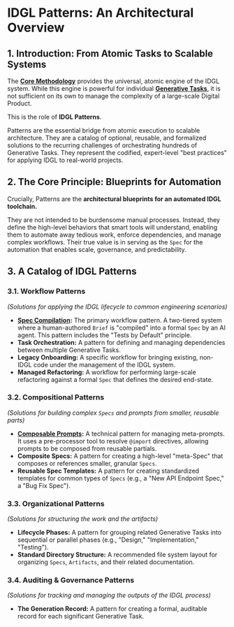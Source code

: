 # IDGL Patterns: An Architectural Overview

## 1. Introduction: From Atomic Tasks to Scalable Systems

The **[Core Methodology](./03-the-artifact-lifecycle.md)** provides the universal, atomic engine of the IDGL system. While this engine is powerful for individual **[Generative Tasks](./03-the-artifact-lifecycle.md#2-anatomy-of-a-generative-task)**, it is not sufficient on its own to manage the complexity of a large-scale Digital Product.

This is the role of **IDGL Patterns**.

Patterns are the essential bridge from atomic execution to scalable architecture. They are a catalog of optional, reusable, and formalized solutions to the recurring challenges of orchestrating hundreds of Generative Tasks. They represent the codified, expert-level "best practices" for applying IDGL to real-world projects.

## 2. The Core Principle: Blueprints for Automation

Crucially, Patterns are the **architectural blueprints for an automated IDGL toolchain.**

They are not intended to be burdensome manual processes. Instead, they define the high-level behaviors that smart tools will understand, enabling them to automate away tedious work, enforce dependencies, and manage complex workflows. Their true value is in serving as the `Spec` for the automation that enables scale, governance, and predictability.

## 3. A Catalog of IDGL Patterns

### 3.1. Workflow Patterns
*(Solutions for applying the IDGL lifecycle to common engineering scenarios)*

*   **[Spec Compilation](./01-patterns/01-spec-compilation-pattern.md):** The primary workflow pattern. A two-tiered system where a human-authored `Brief` is "compiled" into a formal `Spec` by an AI agent. This pattern includes the "Tests by Default" principle.
*   **Task Orchestration:** A pattern for defining and managing dependencies between multiple Generative Tasks.
*   **Legacy Onboarding:** A specific workflow for bringing existing, non-IDGL code under the management of the IDGL system.
*   **Managed Refactoring:** A workflow for performing large-scale refactoring against a formal `Spec` that defines the desired end-state.

### 3.2. Compositional Patterns
*(Solutions for building complex `Specs` and prompts from smaller, reusable parts)*

*   **[Composable Prompts](./01-patterns/02-composable-prompts-pattern.md):** A technical pattern for managing meta-prompts. It uses a pre-processor tool to resolve `@import` directives, allowing prompts to be composed from reusable partials.
*   **Composite Specs:** A pattern for creating a high-level "meta-Spec" that composes or references smaller, granular `Specs`.
*   **Reusable Spec Templates:** A pattern for creating standardized templates for common types of `Specs` (e.g., a "New API Endpoint Spec," a "Bug Fix Spec").

### 3.3. Organizational Patterns
*(Solutions for structuring the work and the artifacts)*

*   **Lifecycle Phases:** A pattern for grouping related Generative Tasks into sequential or parallel phases (e.g., "Design," "Implementation," "Testing").
*   **Standard Directory Structure:** A recommended file system layout for organizing `Specs`, `Artifacts`, and their related documentation.

### 3.4. Auditing & Governance Patterns
*(Solutions for tracking and managing the outputs of the IDGL process)*

*   **The Generation Record:** A pattern for creating a formal, auditable record for each significant Generative Task.
